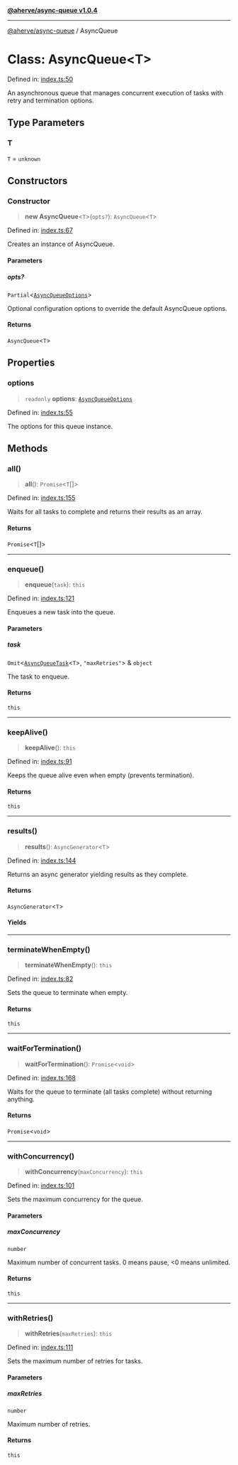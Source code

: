 [**@aherve/async-queue v1.0.4**](../README.md)

***

[@aherve/async-queue](../globals.md) / AsyncQueue

# Class: AsyncQueue\<T\>

Defined in: [index.ts:50](https://github.com/aherve/async-queue/blob/f466e288cfdacb6a493af3934e0564e9a8521fae/src/index.ts#L50)

An asynchronous queue that manages concurrent execution of tasks with retry and termination options.

## Type Parameters

### T

`T` = `unknown`

## Constructors

### Constructor

> **new AsyncQueue**\<`T`\>(`opts?`): `AsyncQueue`\<`T`\>

Defined in: [index.ts:67](https://github.com/aherve/async-queue/blob/f466e288cfdacb6a493af3934e0564e9a8521fae/src/index.ts#L67)

Creates an instance of AsyncQueue.

#### Parameters

##### opts?

`Partial`\<[`AsyncQueueOptions`](../interfaces/AsyncQueueOptions.md)\>

Optional configuration options to override the default AsyncQueue options.

#### Returns

`AsyncQueue`\<`T`\>

## Properties

### options

> `readonly` **options**: [`AsyncQueueOptions`](../interfaces/AsyncQueueOptions.md)

Defined in: [index.ts:55](https://github.com/aherve/async-queue/blob/f466e288cfdacb6a493af3934e0564e9a8521fae/src/index.ts#L55)

The options for this queue instance.

## Methods

### all()

> **all**(): `Promise`\<`T`[]\>

Defined in: [index.ts:155](https://github.com/aherve/async-queue/blob/f466e288cfdacb6a493af3934e0564e9a8521fae/src/index.ts#L155)

Waits for all tasks to complete and returns their results as an array.

#### Returns

`Promise`\<`T`[]\>

***

### enqueue()

> **enqueue**(`task`): `this`

Defined in: [index.ts:121](https://github.com/aherve/async-queue/blob/f466e288cfdacb6a493af3934e0564e9a8521fae/src/index.ts#L121)

Enqueues a new task into the queue.

#### Parameters

##### task

`Omit`\<[`AsyncQueueTask`](../interfaces/AsyncQueueTask.md)\<`T`\>, `"maxRetries"`\> & `object`

The task to enqueue.

#### Returns

`this`

***

### keepAlive()

> **keepAlive**(): `this`

Defined in: [index.ts:91](https://github.com/aherve/async-queue/blob/f466e288cfdacb6a493af3934e0564e9a8521fae/src/index.ts#L91)

Keeps the queue alive even when empty (prevents termination).

#### Returns

`this`

***

### results()

> **results**(): `AsyncGenerator`\<`T`\>

Defined in: [index.ts:144](https://github.com/aherve/async-queue/blob/f466e288cfdacb6a493af3934e0564e9a8521fae/src/index.ts#L144)

Returns an async generator yielding results as they complete.

#### Returns

`AsyncGenerator`\<`T`\>

#### Yields

***

### terminateWhenEmpty()

> **terminateWhenEmpty**(): `this`

Defined in: [index.ts:82](https://github.com/aherve/async-queue/blob/f466e288cfdacb6a493af3934e0564e9a8521fae/src/index.ts#L82)

Sets the queue to terminate when empty.

#### Returns

`this`

***

### waitForTermination()

> **waitForTermination**(): `Promise`\<`void`\>

Defined in: [index.ts:168](https://github.com/aherve/async-queue/blob/f466e288cfdacb6a493af3934e0564e9a8521fae/src/index.ts#L168)

Waits for the queue to terminate (all tasks complete) without returning anything.

#### Returns

`Promise`\<`void`\>

***

### withConcurrency()

> **withConcurrency**(`maxConcurrency`): `this`

Defined in: [index.ts:101](https://github.com/aherve/async-queue/blob/f466e288cfdacb6a493af3934e0564e9a8521fae/src/index.ts#L101)

Sets the maximum concurrency for the queue.

#### Parameters

##### maxConcurrency

`number`

Maximum number of concurrent tasks. 0 means pause, <0 means unlimited.

#### Returns

`this`

***

### withRetries()

> **withRetries**(`maxRetries`): `this`

Defined in: [index.ts:111](https://github.com/aherve/async-queue/blob/f466e288cfdacb6a493af3934e0564e9a8521fae/src/index.ts#L111)

Sets the maximum number of retries for tasks.

#### Parameters

##### maxRetries

`number`

Maximum number of retries.

#### Returns

`this`
